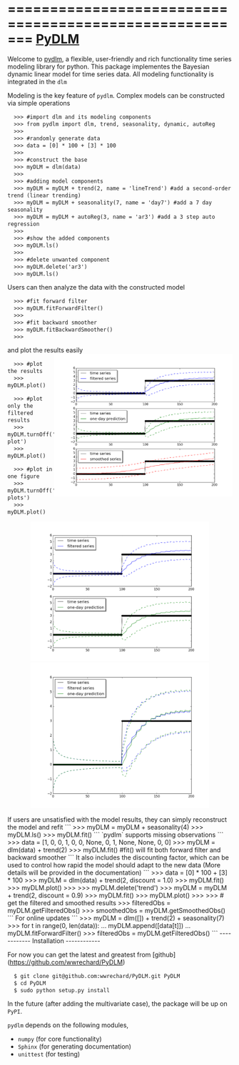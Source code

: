 =======================================================
[PyDLM](https://github.com/wwrechard/PyDLM)
=======================================================

Welcome to [pydlm](https://github.com/wwrechard/PyDLM), a flexible, user-friendly and rich functionality time series modeling library for python. This package implementes the Bayesian dynamic linear model for time series data. All modeling functionality is integrated in the `dlm`

Modeling is the key feature of `pydlm`. Complex models can be constructed via simple operations
```
  >>> #import dlm and its modeling components
  >>> from pydlm import dlm, trend, seasonality, dynamic, autoReg
  >>>
  >>> #randomly generate data
  >>> data = [0] * 100 + [3] * 100
  >>>
  >>> #construct the base
  >>> myDLM = dlm(data)  
  >>>
  >>> #adding model components
  >>> myDLM = myDLM + trend(2, name = 'lineTrend') #add a second-order trend (linear trending)
  >>> myDLM = myDLM + seasonality(7, name = 'day7') #add a 7 day seasonality
  >>> myDLM = myDLM + autoReg(3, name = 'ar3') #add a 3 step auto regression
  >>>
  >>> #show the added components
  >>> myDLM.ls()
  >>>
  >>> #delete unwanted component
  >>> myDLM.delete('ar3')
  >>> myDLM.ls()
```
Users can then analyze the data with the constructed model
```
  >>> #fit forward filter
  >>> myDLM.fitForwardFilter()
  >>>
  >>> #fit backward smoother
  >>> myDLM.fitBackwardSmoother()
  >>>
```

and plot the results easily
<img align="right" src="/doc/source/img/readmePlot1.png" width="400"/>
```
  >>> #plot the results
  >>> myDLM.plot()
```
```
  >>> #plot only the filtered results
  >>> myDLM.turnOff('smoothed plot')
  >>> myDLM.plot()
```
```
  >>> #plot in one figure
  >>> myDLM.turnOff('multiple plots')
  >>> myDLM.plot()
```
<p align="center">
<img src="/doc/source/img/readmePlot2.png" width="400"/>
<img src="/doc/source/img/readmePlot3.png" width="400"/>
</p>
If users are unsatisfied with the model results, they can simply reconstruct the model and refit
```
  >>> myDLM = myDLM + seasonality(4)
  >>> myDLM.ls()
  >>> myDLM.fit()
```
`pydlm` supports missing observations
```
  >>> data = [1, 0, 0, 1, 0, 0, None, 0, 1, None, None, 0, 0]
  >>> myDLM = dlm(data) + trend(2)
  >>> myDLM.fit() #fit() will fit both forward filter and backward smoother
```
It also includes the discounting factor, which can be used to control how rapid the model should adapt to the new data (More details will be provided in the documentation)
```
  >>> data = [0] * 100 + [3] * 100
  >>> myDLM = dlm(data) + trend(2, discount = 1.0)
  >>> myDLM.fit()
  >>> myDLM.plot()
  >>>
  >>> myDLM.delete('trend')
  >>> myDLM = myDLM + trend(2, discount = 0.9)
  >>> myDLM.fit()
  >>> myDLM.plot()
  >>>
  >>> # get the filtered and smoothed results
  >>> filteredObs = myDLM.getFilteredObs()
  >>> smoothedObs = myDLM.getSmoothedObs()
```
For online updates
```
  >>> myDLM = dlm([]) + trend(2) + seasonality(7)
  >>> for t in range(0, len(data)):
  ...     myDLM.append([data[t]])
  ...     myDLM.fitForwardFilter()
  >>> filteredObs = myDLM.getFilteredObs()
```  
------------
Installation
------------

For now you can get the latest and greatest from [github]
(https://github.com/wwrechard/PyDLM)

      $ git clone git@github.com:wwrechard/PyDLM.git PyDLM
      $ cd PyDLM
      $ sudo python setup.py install

In the future (after adding the multivariate case), the package will
be up on `PyPI`. 

`pydlm` depends on the following modules,

* `numpy`     (for core functionality)
* `Sphinx`    (for generating documentation)
* `unittest`  (for testing)
